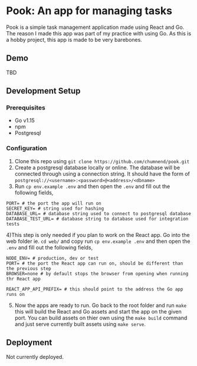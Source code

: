 # Pook: An app for managing tasks
Pook is a simple task management application made using React and Go. The reason I made
this app was part of my practice with using Go. As this is a hobby project, this app is 
made to be very barebones.
## Demo
TBD

## Development Setup
### Prerequisites
- Go v1.15
- npm
- Postgresql

### Configuration
1) Clone this repo using `git clone https://github.com/chumnend/pook.git`
2) Create a postgresql database locally or online. The database will be connected through using a connection string. It should have the form of 
`postgresql://<username>:<password>@<address>/<dbname>`
3) Run `cp env.example .env` and then open the `.env` and fill out the following fields,
```
PORT= # the port the app will run on
SECRET_KEY= # string used for hashing
DATABASE_URL= # database string used to connect to postgresql database
DATABASE_TEST_URL= # database string to database used for integration tests
```

4)This step is only needed if you plan to work on the React app. Go into the web folder ie. `cd web/` and copy run `cp env.example .env` and then open the `.env` and fill out the following fields,

```
NODE_ENV= # production, dev or test
PORT= # the port the React app can run on, should be different than the previous step
BROWSER=none # by default stops the browser from opening when running thr React app

REACT_APP_API_PREFIX= # this should point to the address the Go app runs on
```

5) Now the apps are ready to run. Go back to the root folder and run `make` this will build the React and Go assets and start the app on the given port. You can build assets on thier own using the `make build` command and just serve currently built assets using `make serve`.

## Deployment
Not currently deployed.
